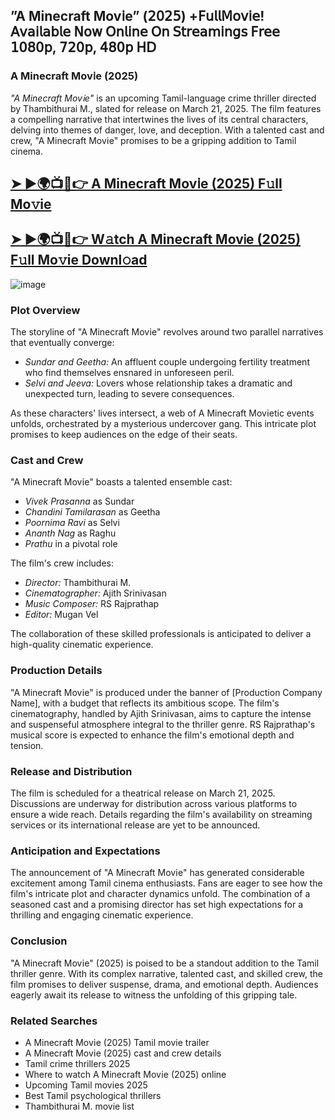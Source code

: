 ## ”A Minecraft Mov𝗂e” (𝟤𝟢𝟤𝟧) +𝖥𝗎𝗅𝗅𝖬𝗈𝗏𝗂𝖾! 𝖠𝗏𝖺𝗂𝗅𝖺𝖻𝗅𝖾 𝖭𝗈𝗐 𝖮𝗇𝗅𝗂𝗇𝖾 𝖮𝗇 𝖲𝗍𝗋𝖾𝖺𝗆𝗂𝗇𝗀𝗌 𝖥𝗋𝖾𝖾 𝟣𝟢𝟪𝟢𝗉, 𝟩𝟤𝟢𝗉, 𝟦𝟪𝟢𝗉 𝖧𝖣


<h3>A Minecraft Mov𝗂e (2025)</h3>

*"A Minecraft Mov𝗂e"* is an upcoming Tamil-language crime thriller directed by Thambithurai M., slated for release on March 21, 2025. The film features a compelling narrative that intertwines the lives of its central characters, delving into themes of danger, love, and deception. With a talented cast and crew, "A Minecraft Mov𝗂e" promises to be a gripping addition to Tamil cinema.  

##  [➤ ►🌍📺📱👉 A Minecraft Mov𝗂e (2025) F𝚞ll Mo𝚟ie](https://cutt.ly/erpbKzFU)

## [➤ ►🌍📺📱👉 W𝚊tch A Minecraft Mov𝗂e (2025) F𝚞ll Mo𝚟ie Downl𝚘ad](https://cutt.ly/erpbKzFU)

![image](https://image.tmdb.org/t/p/original/pw0DLRxSIkCeGxOAlcMDgdqpeL0.jpg)

### Plot Overview  
The storyline of "A Minecraft Mov𝗂e" revolves around two parallel narratives that eventually converge:  

- *Sundar and Geetha:* An affluent couple undergoing fertility treatment who find themselves ensnared in unforeseen peril.  
- *Selvi and Jeeva:* Lovers whose relationship takes a dramatic and unexpected turn, leading to severe consequences.  

As these characters' lives intersect, a web of A Minecraft Mov𝗂etic events unfolds, orchestrated by a mysterious undercover gang. This intricate plot promises to keep audiences on the edge of their seats.  

### Cast and Crew  
"A Minecraft Mov𝗂e" boasts a talented ensemble cast:  

- *Vivek Prasanna* as Sundar  
- *Chandini Tamilarasan* as Geetha  
- *Poornima Ravi* as Selvi  
- *Ananth Nag* as Raghu  
- *Prathu* in a pivotal role  

The film's crew includes:  

- *Director:* Thambithurai M.  
- *Cinematographer:* Ajith Srinivasan  
- *Music Composer:* RS Rajprathap  
- *Editor:* Mugan Vel  

The collaboration of these skilled professionals is anticipated to deliver a high-quality cinematic experience.  

### Production Details  
"A Minecraft Mov𝗂e" is produced under the banner of [Production Company Name], with a budget that reflects its ambitious scope. The film's cinematography, handled by Ajith Srinivasan, aims to capture the intense and suspenseful atmosphere integral to the thriller genre. RS Rajprathap's musical score is expected to enhance the film's emotional depth and tension.  

### Release and Distribution  
The film is scheduled for a theatrical release on March 21, 2025. Discussions are underway for distribution across various platforms to ensure a wide reach. Details regarding the film's availability on streaming services or its international release are yet to be announced.  

### Anticipation and Expectations  
The announcement of "A Minecraft Mov𝗂e" has generated considerable excitement among Tamil cinema enthusiasts. Fans are eager to see how the film's intricate plot and character dynamics unfold. The combination of a seasoned cast and a promising director has set high expectations for a thrilling and engaging cinematic experience.  

### Conclusion  
"A Minecraft Mov𝗂e" (2025) is poised to be a standout addition to the Tamil thriller genre. With its complex narrative, talented cast, and skilled crew, the film promises to deliver suspense, drama, and emotional depth. Audiences eagerly await its release to witness the unfolding of this gripping tale.  

### Related Searches  
- A Minecraft Mov𝗂e (2025) Tamil movie trailer  
- A Minecraft Mov𝗂e (2025) cast and crew details  
- Tamil crime thrillers 2025  
- Where to watch A Minecraft Mov𝗂e (2025) online  
- Upcoming Tamil movies 2025  
- Best Tamil psychological thrillers  
- Thambithurai M. movie list
